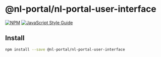 # @nl-portal/nl-portal-user-interface

[![NPM](https://img.shields.io/npm/v/@nl-portal/nl-portal-user-interface.svg)](https://www.npmjs.com/package/@nl-portal/nl-portal-user-interface)
[![JavaScript Style Guide](https://img.shields.io/badge/code_style-standard-brightgreen.svg)](https://standardjs.com)

## Install

```bash
npm install --save @nl-portal/nl-portal-user-interface
```

